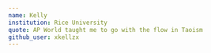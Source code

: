 ```yaml
---
name: Kelly
institution: Rice University 
quote: AP World taught me to go with the flow in Taoism 
github_user: xkellzx
---
```

